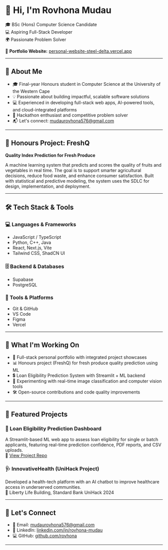 # 👋 Hi, I'm Rovhona Mudau

🎓 BSc (Hons) Computer Science Candidate  
💻 Aspiring Full-Stack Developer  
🌍 Passionate Problem Solver

🔗 **Portfolio Website:** [personal-website-steel-delta.vercel.app](https://personal-website-rovhona-mudaus-projects.vercel.app/)

---

## 🌟 About Me

- 🎓 Final-year Honours student in Computer Science at the University of the Western Cape  
- 💡 Passionate about building impactful, scalable software solutions  
- 💻 Experienced in developing full-stack web apps, AI-powered tools, and cloud-integrated platforms  
- 🧠 Hackathon enthusiast and competitive problem solver  
- 📬 Let's connect: [mudaurovhona576@gmail.com](mailto:mudaurovhona576@gmail.com)

---

## 🧠 Honours Project: FreshQ

**Quality Index Prediction for Fresh Produce**

A machine learning system that predicts and scores the quality of fruits and vegetables in real time. The goal is to support smarter agricultural decisions, reduce food waste, and enhance consumer satisfaction. Built with statistical and predictive modeling, the system uses the SDLC for design, implementation, and deployment.

---

## 🛠️ Tech Stack & Tools

### 💻 Languages & Frameworks
- JavaScript / TypeScript  
- Python, C++, Java  
- React, Next.js, Vite  
- Tailwind CSS, ShadCN UI  

### 🗄️ Backend & Databases
- Supabase  
- PostgreSQL  

### 🧰 Tools & Platforms
- Git & GitHub  
- VS Code  
- Figma  
- Vercel  

---

## 🚧 What I'm Working On

- 🚀 Full-stack personal portfolio with integrated project showcases  
- 📊 Honours project (FreshQ) for fresh produce quality prediction using ML  
- 💲 Loan Eligibility Prediction System with Streamlit + ML backend  
- 🧪 Experimenting with real-time image classification and computer vision tools  
- 🛠 Open-source contributions and code quality improvements  

---

## 📌 Featured Projects

### 🏦 Loan Eligibility Prediction Dashboard  
A Streamlit-based ML web app to assess loan eligibility for single or batch applicants, featuring real-time prediction confidence, PDF reports, and CSV uploads.  
📁 [View Project Repo](https://github.com/Rovhona/Loan-Eligibility-System)

### 🩺 InnovativeHealth (UniHack Project)  
Developed a health-tech platform with an AI chatbot to improve healthcare access in underserved communities.  
📍 Liberty Life Building, Standard Bank UniHack 2024

---

## 🤝 Let's Connect

- 📧 Email: [mudaurovhona576@gmail.com](mailto:mudaurovhona576@gmail.com)  
- 💼 LinkedIn: [linkedin.com/in/rovhona-mudau](https://linkedin.com/in/rovhona-mudau)  
- 💻 GitHub: [github.com/rovhona](https://github.com/rovhona)

---
